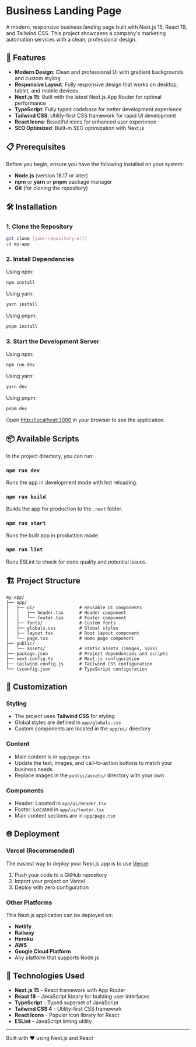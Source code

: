 # Business Landing Page

A modern, responsive business landing page built with Next.js 15, React 19, and Tailwind CSS. This project showcases a company's marketing automation services with a clean, professional design.

## 🚀 Features

- **Modern Design**: Clean and professional UI with gradient backgrounds and custom styling
- **Responsive Layout**: Fully responsive design that works on desktop, tablet, and mobile devices
- **Next.js 15**: Built with the latest Next.js App Router for optimal performance
- **TypeScript**: Fully typed codebase for better development experience
- **Tailwind CSS**: Utility-first CSS framework for rapid UI development
- **React Icons**: Beautiful icons for enhanced user experience
- **SEO Optimized**: Built-in SEO optimization with Next.js

## 📋 Prerequisites

Before you begin, ensure you have the following installed on your system:

- **Node.js** (version 18.17 or later)
- **npm** or **yarn** or **pnpm** package manager
- **Git** (for cloning the repository)

## 🛠️ Installation

### 1. Clone the Repository

```bash
git clone [your-repository-url]
cd my-app
```

### 2. Install Dependencies

Using npm:

```bash
npm install
```

Using yarn:

```bash
yarn install
```

Using pnpm:

```bash
pnpm install
```

### 3. Start the Development Server

Using npm:

```bash
npm run dev
```

Using yarn:

```bash
yarn dev
```

Using pnpm:

```bash
pnpm dev
```

Open [http://localhost:3000](http://localhost:3000) in your browser to see the application.

## 📦 Available Scripts

In the project directory, you can run:

### `npm run dev`

Runs the app in development mode with hot reloading.

### `npm run build`

Builds the app for production to the `.next` folder.

### `npm run start`

Runs the built app in production mode.

### `npm run lint`

Runs ESLint to check for code quality and potential issues.

## 🏗️ Project Structure

```
my-app/
├── app/
│   ├── ui/                 # Reusable UI components
│   │   ├── header.tsx      # Header component
│   │   └── footer.tsx      # Footer component
│   ├── fonts/              # Custom fonts
│   ├── globals.css         # Global styles
│   ├── layout.tsx          # Root layout component
│   └── page.tsx            # Home page component
├── public/
│   └── assets/             # Static assets (images, SVGs)
├── package.json            # Project dependencies and scripts
├── next.config.ts          # Next.js configuration
├── tailwind.config.js      # Tailwind CSS configuration
└── tsconfig.json           # TypeScript configuration
```

## 🎨 Customization

### Styling

- The project uses **Tailwind CSS** for styling
- Global styles are defined in `app/globals.css`
- Custom components are located in the `app/ui/` directory

### Content

- Main content is in `app/page.tsx`
- Update the text, images, and call-to-action buttons to match your business needs
- Replace images in the `public/assets/` directory with your own

### Components

- Header: Located in `app/ui/header.tsx`
- Footer: Located in `app/ui/footer.tsx`
- Main content sections are in `app/page.tsx`

## 🌐 Deployment

### Vercel (Recommended)

The easiest way to deploy your Next.js app is to use [Vercel](https://vercel.com):

1. Push your code to a GitHub repository
2. Import your project on Vercel
3. Deploy with zero configuration

### Other Platforms

This Next.js application can be deployed on:

- **Netlify**
- **Railway**
- **Heroku**
- **AWS**
- **Google Cloud Platform**
- Any platform that supports Node.js

## 🔧 Technologies Used

- **Next.js 15** - React framework with App Router
- **React 19** - JavaScript library for building user interfaces
- **TypeScript** - Typed superset of JavaScript
- **Tailwind CSS 4** - Utility-first CSS framework
- **React Icons** - Popular icon library for React
- **ESLint** - JavaScript linting utility 
---

Built with ❤️ using Next.js and React
